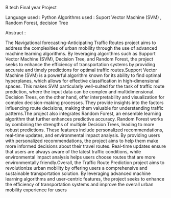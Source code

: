 B.tech Final year Project

Language used : Python
Algorithms used : Suport Vector Machine (SVM) , Random Forest, decision Tree

Abstract :

The Navigational forecasting-Anticipating Traffic Routes project aims to address the 
complexities of urban mobility through the use of advanced machine learning algorithms. By 
leveraging algorithms such as Support Vector Machine (SVM), Decision Tree, and Random 
Forest, the project seeks to enhance the efficiency of transportation systems by providing accurate 
and timely predictions for optimal traffic routes.Support Vector Machine (SVM) is a powerful 
algorithm known for its ability to find optimal hyperplanes, which allows for effective 
classification in high-dimensional spaces. This makes SVM particularly well-suited for the task of 
traffic route prediction, where the input data can be complex and multidimensional. Decision 
Trees, on the other hand, offer interpretability and visualization for complex decision-making 
processes. They provide insights into the factors influencing route decisions, making them 
valuable for understanding traffic patterns.The project also integrates Random Forest, an 
ensemble learning algorithm that further enhances predictive accuracy. Random Forest works by 
combining the strengths of multiple Decision Trees, leading to more robust predictions. These 
features include personalized recommendations, real-time updates, and environmental impact 
analysis. By providing users with personalized recommendations, the project aims to help them 
make more informed decisions about their travel routes. Real-time updates ensure that users are 
always aware of the latest traffic conditions, while environmental impact analysis helps users 
choose routes that are more environmentally friendly.Overall, the Traffic Route Prediction project 
aims to revolutionize urban mobility by offering users a comprehensive and sustainable 
transportation solution. By leveraging advanced machine learning algorithms and user-centric 
features, the project seeks to enhance the efficiency of transportation systems and improve the 
overall urban mobility experience for users
